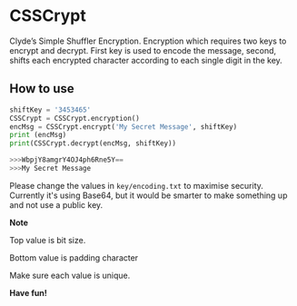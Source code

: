 # CSSCrypt
Clyde’s Simple Shuffler Encryption.
Encryption which requires two keys to encrypt and decrypt. First key is used to encode the message, second, shifts each encrypted character according to each single digit in the key.

## How to use
```python
shiftKey = '3453465'
CSSCrypt = CSSCrypt.encryption()
encMsg = CSSCrypt.encrypt('My Secret Message', shiftKey)
print (encMsg)
print(CSSCrypt.decrypt(encMsg, shiftKey))

>>>WbpjY8amgrY4OJ4ph6Rne5Y==
>>>My Secret Message
```

Please change the values in `key/encoding.txt` to maximise security. Currently it's using Base64, but it would be smarter to make something up and not use a public key. 

**Note**

Top value is bit size.

Bottom value is padding character

Make sure each value is unique.

**Have fun!**

